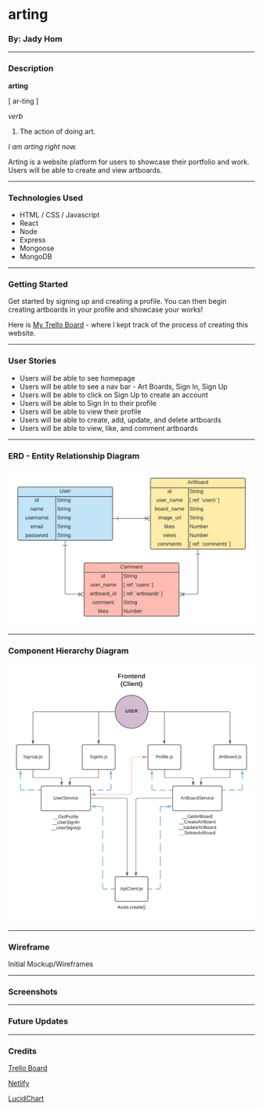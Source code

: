 # arting

### By: Jady Hom
***

### Description
**arting**

[ ar-ting ]

*verb*

1. The action of doing art.

*I am arting right now.*

Arting is a website platform for users to showcase their portfolio and work. Users will be able to create and view artboards. 

***

### Technologies Used
* HTML / CSS / Javascript
* React
* Node
* Express
* Mongoose
* MongoDB
***

### Getting Started

Get started by signing up and creating a profile. You can then begin creating artboards in your profile and showcase your works!

Here is [My Trello Board](https://trello.com/b/snLYqikj.com) - where I kept track of the process of creating this website.
***

### User Stories
* Users will be able to see homepage
* Users will be able to see a nav bar - Art Boards, Sign In, Sign Up
* Users will be able to click on Sign Up to create an account
* Users will be able to Sign In to their profile
* Users will be able to view their profile
* Users will be able to create, add, update, and delete artboards
* Users will be able to view, like, and comment artboards
***

### ERD - Entity Relationship Diagram
![ERD](assets/arting_ERD.png)
***

### Component Hierarchy Diagram
![Component Hierarchy Diagram](assets/arting_ComponentHierarchy.png)
***

### Wireframe
Initial Mockup/Wireframes

***

### Screenshots

***

### Future Updates
<!--
- [ ] future updates here
- [ ] future updates here
- [ ] future updates here
- [ ] future updates here 
-->
***

### Credits
[Trello Board](trello.com)

[Netlify](https://www.netlify.com/)

[LucidChart](https://www.lucidchart.com/)